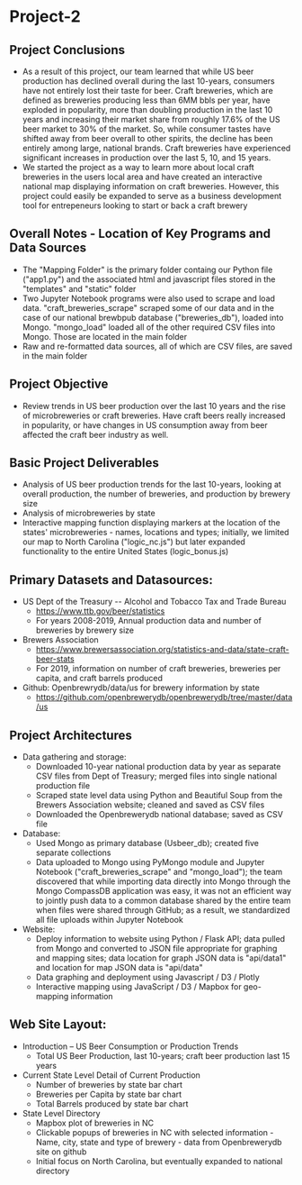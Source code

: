 # Project-2
## Project Conclusions
* As a result of this project, our team learned that while US beer production has declined overall during the last 10-years, consumers have not entirely lost their taste for beer.  Craft breweries, which are defined as breweries producing less than 6MM bbls per year, have exploded in popularity, more than doubling production in the last 10 years and increasing their market share from roughly 17.6% of the US beer market to 30% of the market.  So, while consumer tastes have shifted away from beer overall to other spirits, the decline has been entirely among large, national brands.  Craft breweries have experienced significant increases in production over the last 5, 10, and 15 years.  
* We started the project as a way to learn more about local craft breweries in the users local area and have created an interactive national map displaying information on craft breweries.  However, this project could easily be expanded to serve as a business development tool for entrepeneurs looking to start or back a craft brewery

## Overall Notes - Location of Key Programs and Data Sources
* The "Mapping Folder" is the primary folder containg our Python file ("app1.py") and the associated html and javascript files stored in the "templates" and "static" folder
* Two Jupyter Notebook programs were also used to scrape and load data.  "craft_breweries_scrape" scraped some of our data and in the case of our national brewbpub database ("breweries_db"), loaded into Mongo.  "mongo_load" loaded all of the other required CSV files into Mongo.  Those are located in the main folder  
* Raw and re-formatted data sources, all of which are CSV files, are saved in the main folder

## Project Objective
* Review trends in US beer production over the last 10 years and the rise of microbreweries or craft breweries.  Have craft beers really increased in popularity, or have changes in US consumption away from beer affected the craft beer industry as well.

## Basic Project Deliverables
* Analysis of US beer production trends for the last 10-years, looking at overall production, the number of breweries, and production by brewery size
* Analysis of microbreweries by state
* Interactive mapping function displaying markers at the location of the states' microbreweries - names, locations and types; initially, we limited our map to North Carolina ("logic_nc.js") but later expanded functionality to the entire United States (logic_bonus.js)

## Primary Datasets and Datasources:
* US Dept of the Treasury -- Alcohol and Tobacco Tax and Trade Bureau
    * https://www.ttb.gov/beer/statistics
    * For years 2008-2019, Annual production data and number of breweries by brewery size
* Brewers Association    
    * https://www.brewersassociation.org/statistics-and-data/state-craft-beer-stats
    * For 2019, information on number of craft breweries, breweries per capita, and craft barrels produced
* Github:  Openbrewrydb/data/us for brewery information by state
    * https://github.com/openbrewerydb/openbrewerydb/tree/master/data/us

## Project Architectures		
* Data gathering and storage:
    * Downloaded 10-year national production data by year as separate CSV files from Dept of Treasury; merged files into single national production file
    * Scraped state level data using Python and Beautiful Soup from the Brewers Association website; cleaned and saved as CSV files
    * Downloaded the Openbrewerydb national database; saved as CSV file 
* Database:
    * Used Mongo as primary database (Usbeer_db); created five separate collections
    * Data uploaded to Mongo using PyMongo module and Jupyter Notebook ("craft_breweries_scrape" and "mongo_load"); the team discovered that while importing data directly into Mongo through the Mongo CompassDB application was easy, it was not an efficient way to jointly push data to a common database shared by the entire team when files were shared through GitHub; as a result, we standardized all file uploads within Jupyter Notebook
* Website:
    * Deploy information to website using Python / Flask API; data pulled from Mongo and converted to JSON file appropriate for graphing and mapping sites; data location for graph JSON data is "api/data1" and location for map JSON data is "api/data"
    * Data graphing and deployment using Javascript / D3 / Plotly
    * Interactive mapping using JavaScript / D3 / Mapbox for geo-mapping information

## Web Site Layout:
* Introduction – US Beer Consumption or Production Trends
    * Total US Beer Production, last 10-years; craft beer production last 15 years
* Current State Level Detail of Current Production
    * Number of breweries by state bar chart
    * Breweries per Capita by state bar chart
    * Total Barrels produced by state bar chart
* State Level Directory
    * Mapbox plot of breweries in NC
    * Clickable popups of breweries in NC with selected information - Name, city, state and type of brewery - data from Openbrewerydb site on github
    * Initial focus on North Carolina, but eventually expanded to national directory

